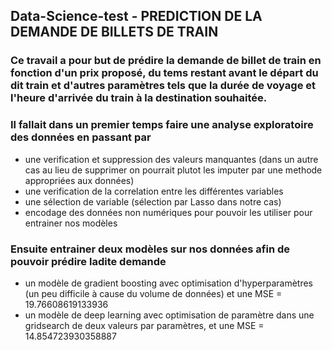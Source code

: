 ## Data-Science-test - PREDICTION DE LA DEMANDE DE BILLETS DE TRAIN

### Ce travail a pour but de prédire la demande de billet de train en fonction d'un prix proposé, du tems restant avant le départ du dit train et d'autres paramètres tels que la durée de voyage et l'heure d'arrivée du train à la destination souhaitée.

### Il fallait dans un premier temps faire une analyse exploratoire des données en passant par 

  * une verification et suppression des valeurs manquantes (dans un autre cas au lieu de supprimer on pourrait plutot les imputer par une methode appropriées aux données)
  * une verification de la correlation entre les différentes variables
  * une sélection de variable (sélection par Lasso dans notre cas)
  * encodage des données non numériques pour pouvoir les utiliser pour entrainer nos modèles

### Ensuite entrainer deux modèles sur nos données afin de pouvoir prédire ladite demande

  * un modèle de gradient boosting avec optimisation d'hyperparamètres (un peu difficile à cause du volume de données) et une MSE = 19.76608619133936
  * un modèle de deep learning avec optimisation de paramètre dans une gridsearch de deux valeurs par paramètres, et une MSE = 14.854723930358887 
